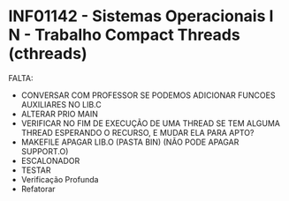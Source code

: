 # INF01142 - Sistemas Operacionais I N - Trabalho Compact Threads (cthreads)

FALTA: 
* CONVERSAR COM PROFESSOR SE PODEMOS ADICIONAR FUNCOES AUXILIARES NO LIB.C
* ALTERAR PRIO MAIN
* VERIFICAR NO FIM DE EXECUÇÃO DE UMA THREAD SE TEM ALGUMA THREAD ESPERANDO O RECURSO, E MUDAR ELA PARA APTO?
* MAKEFILE APAGAR LIB.O (PASTA BIN) (NÃO PODE APAGAR SUPPORT.O)
* ESCALONADOR 
* TESTAR 
* Verificação Profunda
* Refatorar

